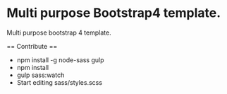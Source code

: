 # Multi purpose Bootstrap4 template.
Multi purpose bootstrap 4 template. 

== Contribute ==
* npm install -g node-sass gulp
* npm install
* gulp sass:watch
* Start editing sass/styles.scss
